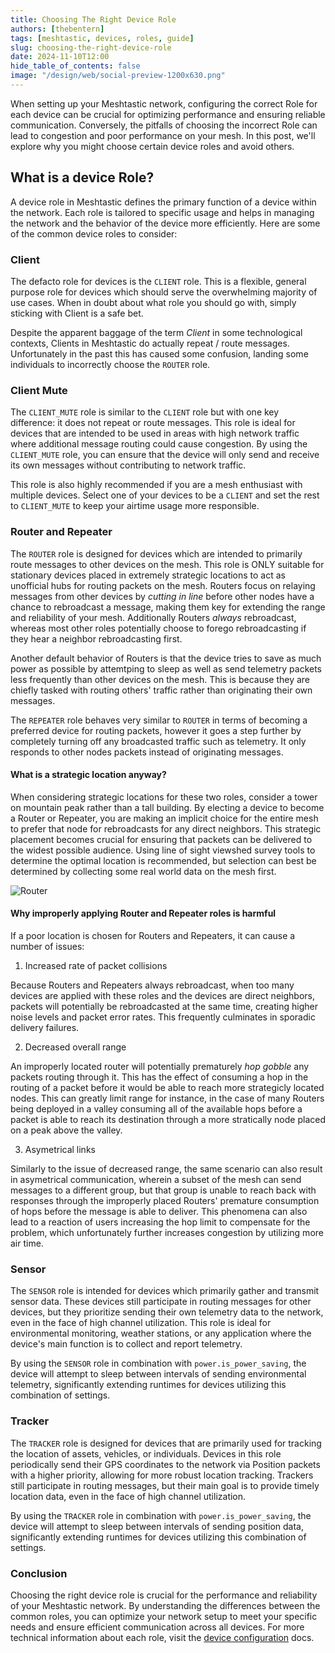 ```yaml
---
title: Choosing The Right Device Role
authors: [thebentern]
tags: [meshtastic, devices, roles, guide]
slug: choosing-the-right-device-role
date: 2024-11-10T12:00
hide_table_of_contents: false
image: "/design/web/social-preview-1200x630.png"
---
```


When setting up your Meshtastic network, configuring the correct Role for each device can be crucial for optimizing performance and ensuring reliable communication. Conversely, the pitfalls of choosing the incorrect Role can lead to congestion and poor performance on your mesh. In this post, we'll explore why you might choose certain device roles and avoid others.

## What is a device Role?

A device role in Meshtastic defines the primary function of a device within the network. Each role is tailored to specific usage and helps in managing the network and the behavior of the device more efficiently. Here are some of the common device roles to consider:

### Client

The defacto role for devices is the `CLIENT` role. This is a flexible, general purpose role for devices which should serve the overwhelming majority of use cases. When in doubt about what role you should go with, simply sticking with Client is a safe bet.

Despite the apparent baggage of the term *Client* in some technological contexts, Clients in Meshtastic do actually repeat / route messages. Unfortunately in the past this has caused some confusion, landing some individuals to incorrectly choose the `ROUTER` role.

### Client Mute

The `CLIENT_MUTE` role is similar to the `CLIENT` role but with one key difference: it does not repeat or route messages. This role is ideal for devices that are intended to be used in areas with high network traffic where additional message routing could cause congestion. By using the `CLIENT_MUTE` role, you can ensure that the device will only send and receive its own messages without contributing to network traffic. 

This role is also highly recommended if you are a mesh enthusiast with multiple devices. Select one of your devices to be a `CLIENT` and set the rest to `CLIENT_MUTE` to keep your airtime usage more responsible.


### Router and Repeater

The `ROUTER` role is designed for devices which are intended to primarily route messages to other devices on the mesh. This role is ONLY suitable for stationary devices placed in extremely strategic locations to act as unofficial hubs for routing packets on the mesh. Routers focus on relaying messages from other devices by _cutting in line_ before other nodes have a chance to rebroadcast a message, making them key for extending the range and reliability of your mesh. Additionally Routers *always* rebroadcast, whereas most other roles potentially choose to forego rebroadcasting if they hear a neighbor rebroadcasting first.

Another default behavior of Routers is that the device tries to save as much power as possible by attemtping to sleep as well as send telemetry packets less frequently than other devices on the mesh. This is because they are chiefly tasked with routing others' traffic rather than originating their own messages.

The `REPEATER` role behaves very similar to `ROUTER` in terms of becoming a preferred device for routing packets, however it goes a step further by completely turning off any broadcasted traffic such as telemetry. It only responds to other nodes packets instead of originating messages. 

#### What is a strategic location anyway?

When considering strategic locations for these two roles, consider a tower on mountain peak rather than a tall building. By electing a device to become a Router or Repeater, you are making an implicit choice for the entire mesh to prefer that node for rebroadcasts for any direct neighbors. This strategic placement becomes crucial for ensuring that packets can be delivered to the widest possible audience. Using line of sight viewshed survey tools to determine the optimal location is recommended, but selection can best be determined by collecting some real world data on the mesh first.

![Router](/img/blog/router_not_router.png)

#### Why improperly applying Router and Repeater roles is harmful

If a poor location is chosen for Routers and Repeaters, it can cause a number of issues:

1) Increased rate of packet collisions
    
Because Routers and Repeaters always rebroadcast, when too many devices are applied with these roles and the devices are direct neighbors, packets will potentially be rebroadcasted at the same time, creating higher noise levels and packet error rates. This frequently culminates in sporadic delivery failures.  

2) Decreased overall range

An improperly located router will potentially prematurely *hop gobble* any packets routing through it. This has the effect of consuming a hop in the routing of a packet before it would be able to reach more strategicly located nodes. This can greatly limit range for instance, in the case of many Routers being deployed in a valley consuming all of the available hops before a packet is able to reach its destination through a more stratically node placed on a peak above the valley. 

3) Asymetrical links

Similarly to the issue of decreased range, the same scenario can also result in asymetrical communication, wherein a subset of the mesh can send messages to a different group, but that group is unable to reach back with responses through the improperly placed Routers' premature consumption of hops before the message is able to deliver. This phenomena can also lead to a reaction of users increasing the hop limit to compensate for the problem, which unfortunately further increases congestion by utilizing more air time.


### Sensor

The `SENSOR` role is intended for devices which primarily gather and transmit sensor data. These devices still participate in routing messages for other devices, but they prioritize sending their own telemetry data to the network, even in the face of high channel utilization. This role is ideal for environmental monitoring, weather stations, or any application where the device's main function is to collect and report telemetry.

By using the `SENSOR` role in combination with `power.is_power_saving`, the device will attempt to sleep between intervals of sending environmental telemetry, significantly extending runtimes for devices utilizing this combination of settings.

### Tracker

The `TRACKER` role is designed for devices that are primarily used for tracking the location of assets, vehicles, or individuals. Devices in this role periodically send their GPS coordinates to the network via Position packets with a higher priority, allowing for more robust location tracking. Trackers still participate in routing messages, but their main goal is to provide timely location data, even in the face of high channel utilization.

By using the `TRACKER` role in combination with `power.is_power_saving`, the device will attempt to sleep between intervals of sending position data, significantly extending runtimes for devices utilizing this combination of settings.

### Conclusion

Choosing the right device role is crucial for the performance and reliability of your Meshtastic network. By understanding the differences between the common roles, you can optimize your network setup to meet your specific needs and ensure efficient communication across all devices. For more technical information about each role, visit the [device configuration](/docs/configuration/radio/device/#roles) docs.